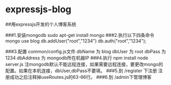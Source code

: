 expressjs-blog
==============

##用expressjs开发的个人博客系统

###1.安装mongodb
    sudo apt-get install mongo
###2.执行以下四条命令
    mongo
    use blog
    db.addUser("root","1234")
    db.auth("root","1234");

###3.配置 common/config.js文件
    dbName 为 blog
    dbUser 为 root
    dbPass 为 1234
    dbAddress 为 mongodb所在机器IP
###4.执行
    npm install
    node server.js
注mongodb默认不能远程连接，如果需要远程连接，要更改mongo的配置。如果在本机连接，dbUser,dbPass不要填。
###5.到 /register 下注册
注册成功之后注释掉useRoutes.js的63-66行。
###6.到 /admin下管理博客
